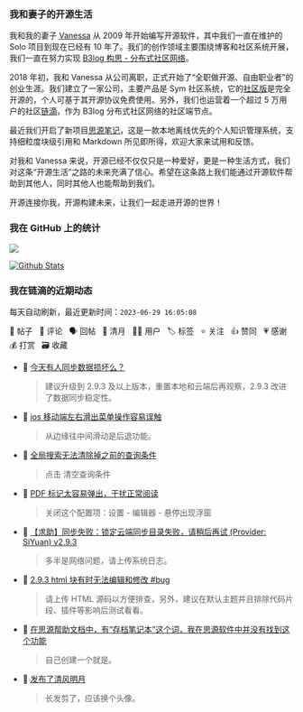 ### 我和妻子的开源生活

我和我的妻子 [Vanessa](https://github.com/Vanessa219) 从 2009 年开始编写开源软件，其中我们一直在维护的 Solo 项目到现在已经有 10 年了。我们的创作领域主要围绕博客和社区系统开展，我们一直在努力实现 [B3log 构思 - 分布式社区网络](https://ld246.com/article/1546941897596)。

2018 年初，我和 Vanessa 从公司离职，正式开始了“全职做开源、自由职业者”的创业生涯。我们建立了一家公司，主要产品是 Sym 社区系统，它的[社区版](https://github.com/88250/symphony)是完全开源的，个人可基于其开源协议免费使用。另外，我们也运营着一个超过 5 万用户的社区[链滴](https://ld246.com)，作为 B3log 分布式社区网络的社区端节点。

最近我们开启了新项目[思源笔记](https://github.com/siyuan-note/siyuan)，这是一款本地离线优先的个人知识管理系统，支持细粒度块级引用和 Markdown 所见即所得，欢迎大家来试用和反馈。

对我和 Vanessa 来说，开源已经不仅仅只是一种爱好，更是一种生活方式，我们对这条“开源生活”之路的未来充满了信心。希望在这条路上我们能通过开源软件帮助到其他人，同时其他人也能帮助到我们。

开源连接你我，开源构建未来，让我们一起走进开源的世界！

### 我在 GitHub 上的统计

<a title="Hits" target="_blank" href="https://github.com/88250/88250"><img src="https://hits.b3log.org/88250/88250.svg"></a>

[![Github Stats](https://github-readme-stats.vercel.app/api?username=88250&theme=tokyonight&show_icons=true)](https://github.com/88250)

<!--events start -->

### 我在链滴的近期动态

每天自动刷新，最近更新时间：`2023-06-29 16:05:08`

📝 帖子 &nbsp; 💬 评论 &nbsp; 🗣 回帖 &nbsp; 🌙 清月 &nbsp; 👨‍💻 用户 &nbsp; 🏷️ 标签 &nbsp; ⭐️ 关注 &nbsp; 👍 赞同 &nbsp; 💗 感谢 &nbsp; 💰 打赏 &nbsp; 🗃 收藏

* 💬 [今天有人同步数据损坏么？](https://ld246.com/article/1687757066708/comment/1688013920100#comments)

  > 建议升级到 2.9.3 及以上版本，重置本地和云端后再观察，2.9.3 改进了数据同步稳定性。
* 💬 [ios 移动端左右滑出菜单操作容易误触](https://ld246.com/article/1688011296554/comment/1688013650032#comments)

  > 从边缘往中间滑动是后退功能。
* 💬 [全局搜索无法清除掉之前的查询条件](https://ld246.com/article/1687958485319/comment/1688006582263#comments)

  > 点击 清空查询条件
* 💬 [PDF 标记太容易弹出，干扰正常阅读](https://ld246.com/article/1687965370156/comment/1688006469050#comments)

  > 关闭这个配置项：设置 - 编辑器 - 悬停出现浮窗
* 💬 [【求助】同步失败：锁定云端同步目录失败，请稍后再试 (Provider: SiYuan) v2.9.3](https://ld246.com/article/1688004804307/comment/1688006394888#comments)

  > 多半是网络问题，请上传系统日志。
* 💬 [2.9.3 html 块有时无法编辑和修改 #bug](https://ld246.com/article/1688005035882/comment/1688006367632#comments)

  > 请上传 HTML 源码以方便排查，另外，建议在默认主题并且排除代码片段、插件等影响后测试看看。
* 💬 [在思源帮助文档中，有“存档笔记本”这个词，我在思源软件中并没有找到这个功能](https://ld246.com/article/1688000583978/comment/1688001605065#comments)

  > 自己创建一个就是。
* 🌙 [发布了清风明月](https://ld246.com/member/88250/breezemoons/1687958879911)

  > 长发剪了，应该换个头像。


<!--events end -->
